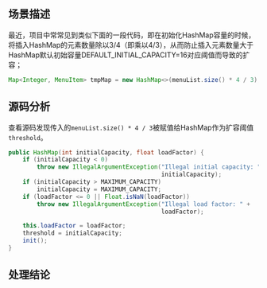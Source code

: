 ## 场景描述

最近，项目中常常见到类似下面的一段代码，即在初始化HashMap容量的时候，将插入HashMap的元素数量除以3/4（即乘以4/3），从而防止插入元素数量大于HashMap默认初始容量DEFAULT_INITIAL_CAPACITY=16对应阈值而导致的扩容；

```java
Map<Integer, MenuItem> tmpMap = new HashMap<>(menuList.size() * 4 / 3);
```

## 源码分析

查看源码发现传入的`menuList.size() * 4 / 3`被赋值给HashMap作为扩容阈值`threshold`。

```java
public HashMap(int initialCapacity, float loadFactor) {
    if (initialCapacity < 0)
        throw new IllegalArgumentException("Illegal initial capacity: " +
                                           initialCapacity);
    if (initialCapacity > MAXIMUM_CAPACITY)
        initialCapacity = MAXIMUM_CAPACITY;
    if (loadFactor <= 0 || Float.isNaN(loadFactor))
        throw new IllegalArgumentException("Illegal load factor: " +
                                           loadFactor);

    this.loadFactor = loadFactor;
    threshold = initialCapacity;
    init();
}
```

## 处理结论

